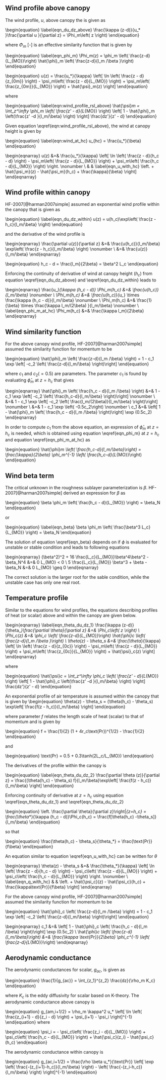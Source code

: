 ## Wind profile above canopy

The wind profile, $u$, above canopy the is given as

\begin{equation}
		\label{eqn_du_dz_above}
		\frac{\kappa (z-d)}{u_*     }\frac{\partial u     }{\partial z} = \Phi_m\left( z \right)
\end{equation}

where $\Phi_m$ [-] is an effective similarity function that is given by

\begin{equation}
		\label{eqn_phi_m}
		\Phi_m(z) = \phi_m \left( \frac{z-d}{L_{MO}}\right) \hat{\phi}_m \left( \frac{z-d}{l_m /\beta }\right)
\end{equation}

\begin{equation}
		u(z) = \frac{u_*}{\kappa} 
									\left[ 
										\ln \left( \frac{z - d}{z_{0m}} \right) 
										- \psi_m\left( \frac{z - d}{L_{MO}} \right)
										+ \psi_m\left( \frac{z_{0m}}{L_{MO}} \right)
										+ \hat{\psi}_m(z)
									\right] 
\end{equation}

where

\begin{equation}
	\label{eqn:wind_profile_rsl_above}
	\hat{\psi}_m = \int_z^\infty \phi_m \left( \frac{z' - d}{L_{MO}} \right)
								\left[ 1 - \hat{\phi}_m \left(\frac{z' -d }{l_m/\beta} \right) \right] 
								\frac{dz'}{z' - d}
\end{equation}

Given equation \eqref{eqn:wind_profile_rsl_above}, the wind at canopy height is given by

\begin{equation}
	\label{eqn:wind_at_hc}
	u_{hc} = \frac{u_*}{\beta}
\end{equation}

\begin{eqnarray}
		u(z)           &=& \frac{u_*}{\kappa} 
									\left[ 
										\ln \left( \frac{z - d}{h_c - d} \right) 
										- \psi_m\left( \frac{z - d}{L_{MO}} \right)
										+ \psi_m\left( \frac{h_c - d}{L_{MO}} \right) \right. \nonumber \\
									 & &
	\label{eqn_u_with_hc}
									 \left.
										+ \hat{\psi_m}(z)
										- \hat{\psi_m}(h_c)
							 		  + \frac{\kappa}{\beta}
									\right] 
\end{eqnarray}


## Wind profile within canopy


HF-2007[@harman2007simple] assumed an exponential wind profile within the canopy that is given as

\begin{equation}
	\label{eqn_du_dz_within}
	u(z) = u(h_c)\exp\left( \frac{z - h_c}{l_m/\beta} \right)
\end{equation}

and the derivative of the wind profile is

\begin{eqnarray}
	\frac{\partial u(z)}{\partial z} &=& \frac{u(h_c)}{l_m/\beta} \exp\left( \frac{z - h_c}{l_m/\beta} \right) \nonumber \\
	                                 &=& \frac{u(z)}{l_m/\beta} 
\end{eqnarray}

\begin{equation}
h_c - d = \frac{l_m}{2\beta} = \beta^2 L_c
\end{equation}

Enforcing the continuity of derivative of wind at canopy height ($h_c$) from
equation \eqref{eqn_du_dz_above} and \eqref{eqn_du_dz_within} leads to

\begin{eqnarray}
	\frac{u_*}{\kappa (h_c - d)} \Phi_m(h_c) &=& \frac{u(h_c)}{l_m/\beta} \nonumber \\
	\Phi_m(h_c) &=& \frac{u(h_c)}{u_*} \times \frac{\kappa (h_c - d)}{l_m/\beta} \nonumber \\
	\Phi_m(h_c) &=& \frac{1}{\beta} \times \frac{\kappa l_m/(2\beta) }{l_m/\beta} \nonumber \\
	\label{eqn_phi_m_at_hc}
	\Phi_m(h_c) &=& \frac{\kappa l_m}{2\beta} 
\end{eqnarray}


## Wind similarity function

For the above canopy wind profile, HF-2007[@harman2007simple] assumed the similarity function for momentum to be

\begin{equation}
 \hat{\phi}_m \left( \frac{z-d}{l_m /\beta} \right) =
 		1 - c_1 \exp \left[ -c_2 \left( \frac{z-d}{l_m/\beta} \right)\right]
\end{equation}

where
$c_1$ and $c_2 (= 0.5)$ are parameters. The parameter $c_1$ is found by evaluating $\hat{\phi}_m$ at $z=h_c$
that gives

\begin{eqnarray}
 \hat{\phi}_m \left( \frac{h_c - d}{l_m /\beta} \right) &=&			1 - c_1 \exp \left[ -c_2 \left( \frac{h_c-d}{l_m/\beta} \right)\right] \nonumber \\
 &=& 1 - c_1 \exp \left[ -c_2 \left( \frac{l_m/(2\beta)}{l_m/\beta} \right)\right] \nonumber \\
 &=& 1 - c_1 \exp \left( -0.5c_2\right) \nonumber \\
 c_1		&=& \left[ 1 - \hat{\phi}_m \left( \frac{h_c - d}{l_m /\beta} \right)\right] \exp (0.5c_2)
\end{eqnarray}

In order to compute $c_1$ from the above equation, an expression of $\hat{\phi}_m$ at $z = h_c$ is needed,
which is obtained using equation \eqref{eqn_phi_m} at $z = h_c$ and equation \eqref{eqn_phi_m_at_hc} as

\begin{equation}
	\hat{\phi}_m \left( \frac{h_c-d}{l_m/\beta}\right) = \frac{\kappa}{2\beta} \phi_m^{-1} \left( \frac{h_c-d}{L_{MO}}\right)
\end{equation}

## Wind beta term

The critical unknown in the roughness sublayer parameterization is $\beta$. 
HF-2007[@harman2007simple] derived an expression for $\beta$ as

\begin{equation}
	\beta \phi_m \left( \frac{h_c - d}{L_{MO}} \right) = \beta_N
\end{equation}

or

\begin{equation}
	\label{eqn_beta}
	\beta \phi_m \left( \frac{\beta^3 L_c}{L_{MO}} \right) = \beta_N
\end{equation}

The solution of equation \eqref{eqn_beta} depends on if $\phi$ is evaluated for unstable or stable condition
and leads to following equations

\begin{eqnarray}
	(\beta^2)^2 + 16 \frac{L_c}{L_{MO}}\beta^4\beta^2 - \beta_N^4 &=& 0  L_{MO} < 0 \\
	5 \frac{L_c}{L_{MO}} \beta^3 + \beta - \beta_N &=& 0  L_{MO} \geq 0
\end{eqnarray}

The correct solution is the larger root for the sable condition, while the
unstable case has only one real root.

## Temperature profile

Similar to the equations for wind profiles, the equations describing profiles
of heat (or scalar) above and within the canopy are given below.

\begin{eqnarray}
		\label{eqn_theta_du_dz_1}
		\frac{\kappa (z-d)}{\theta_*}\frac{\partial \theta}{\partial z} &=& \Phi_c\left( z \right) \\		
		\Phi_c(z) &=& \phi_c \left( \frac{z-d}{L_{MO}}\right) \hat{\phi}_c \left( \frac{z-d}{l_m /\beta }\right) \\
		\theta(z) - \theta_s &=& \frac{\theta_*}{\kappa} 
									\left[ 
										\ln \left( \frac{z - d}{z_{0c}} \right) 
										- \psi_m\left( \frac{z - d}{L_{MO}} \right)
										+ \psi_m\left( \frac{z_{0c}}{L_{MO}} \right)
										+ \hat{\psi}_c(z)
									\right] 
\end{eqnarray}

where

\begin{equation}
	\hat{\psi}_c = \int_z^\infty \phi_c \left( \frac{z' - d}{L_{MO}} \right)
								\left[ 1 - \hat{\phi}_c \left(\frac{z' -d }{l_m/\beta} \right) \right] 
								\frac{dz'}{z' - d}
\end{equation}

An exponential profile of air temperature is assumed within the canopy that is given by
\begin{equation}
	\theta(z) - \theta_s = (\theta(h_c) - \theta_s) \exp\left[ \frac{f(z - h_c)}{l_m/\beta} \right]
\end{equation}

where parameter $f$ relates the length scale of heat (scalar) to that of momentum and is given by

\begin{equation}
	f = \frac{1}{2} (1 + 4r_c\text{Pr})^{1/2} - \frac{1}{2}
\end{equation}

and

\begin{equation}
	\text{Pr} = 0.5 + 0.3\tanh(2L_c/L_{MO})
\end{equation}

The derivatives of the profile within the canopy is

\begin{equation}
	\label{eqn_theta_du_dz_2}
	\frac{\partial \theta (z)}{\partial z} = \frac{(\theta(h_c) - \theta_s) f}{l_m/\beta}\exp\left[ \frac{f(z - h_c)}{l_m/\beta} \right]
\end{equation}

Enforcing continuity of derivative at $z = h_c$ using equation \eqref{eqn_theta_du_dz_1} and \eqref{eqn_theta_du_dz_2}

\begin{equation}
	\left. \frac{\partial \theta}{\partial z}\right|_{z=h_c} = \frac{\theta_*}{\kappa (h_c - d)}\Phi_c(h_c) = \frac{f[\theta(h_c) -\theta_s]}{l_m/\beta}
\end{equation}

so that

\begin{equation}
	\frac{\theta(h_c) - \theta_s}{\theta_*} = \frac{\text{Pr}}{f\beta}
\end{equation}

An equation similar to equation \eqref{eqn_u_with_hc} can be written for $\theta$

\begin{eqnarray}
		\theta(z) - \theta_s        &=& \frac{\theta_*}{\kappa} 
									\left[ 
										\ln \left( \frac{z - d}{h_c - d} \right) 
										- \psi_c\left( \frac{z - d}{L_{MO}} \right)
										+ \psi_c\left( \frac{h_c - d}{L_{MO}} \right)
										\right. \nonumber \\
	\label{eqn_q_with_hc}
										& & \left.
										+ \hat{\psi_c}(z)
										- \hat{\psi_c}(h_c)
							 		  + \frac{\kappa\text{Pr}}{f\beta}
									\right] 
\end{eqnarray}

For the above canopy wind profile, HF-2007[@harman2007simple] assumed the similarity function for momentum to be

\begin{equation}
 \hat{\phi}_c \left( \frac{z-d}{l_m /\beta} \right) =
 		1 - c_1 \exp \left[ -c_2 \left( \frac{z-d}{l_m/\beta} \right)\right]
\end{equation}

\begin{eqnarray}
 c_1 &=& 
 				\left[ 1 - \hat{\phi}_c \left( \frac{h_c - d}{l_m /\beta} \right)\right] \exp (0.5c_2) \\
\hat{\phi}_c \left( \frac{z-d}{l_m/\beta}\right) &=& 
		\frac{\kappa \text{Pr}}{2\beta} \phi_c^{-1} \left( \frac{z-d}{L_{MO}}\right)
\end{eqnarray}


## Aerodynamic conductance

The aerodynamic conductances for scalar, $g_{ac}$, is given as

\begin{equation}
	\frac{1}{g_{ac}} = \int_{z_1}^{z_2} \frac{dz}{\rho_m K_c}
\end{equation}

where $K_c$ is the eddy diffusivity for scalar based on K-theory. 
The aerodynamic conductance above canopy is

\begin{equation}
	g_{am,i+1/2} = \rho_m \kappa^2 u_*
							\left[
										\ln \left( \frac{z_{i+1} - d}{z_i - d} \right) +
										\psi_{i+1} - \psi_i
							\right]^{-1}
\end{equation}
where

\begin{equation}
	\psi_i = 
											- \psi_c\left( \frac{z_i - d}{L_{MO}} \right)
										+ \psi_c\left( \frac{h_c - d}{L_{MO}} \right)
										+ \hat{\psi_c}(z_i)
										- \hat{\psi_c}(h_c)
\end{equation}

The aerodynamic conductance within canopy is

\begin{equation}
	g_{ac,i+1/2} = \frac{\rho \beta u_*}{\text{Pr}}
								\left[ 
									\exp
										\left( 
											\frac{-(z_{i+1}-h_c)}{l_m/\beta} 
										\right) 
										-
										\left( 
											\frac{-(z_i-h_c)}{l_m/\beta} 
										\right) 
								\right]^{-1}
\end{equation}



